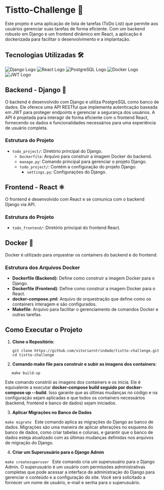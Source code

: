# Tistto-Challenge 🚀

Este projeto é uma aplicação de lista de tarefas (ToDo List) que permite aos usuários gerenciar suas tarefas 
de forma eficiente. Com um backend robusto em Django e um frontend dinâmico em React, a aplicação é dockerizada 
para facilitar o desenvolvimento e a implantação.



## Tecnologias Utilizadas 🛠️

 ![Django Logo](https://img.shields.io/badge/Django-092E20?style=flat&logo=django&logoColor=white)
![React Logo](https://img.shields.io/badge/React-61DAFB?style=flat&logo=react&logoColor=black)
 ![PostgreSQL Logo](https://img.shields.io/badge/PostgreSQL-336791?style=flat&logo=postgresql&logoColor=white)
![Docker Logo](https://img.shields.io/badge/Docker-2496ED?style=flat&logo=docker&logoColor=white)
![JWT Logo](https://img.shields.io/badge/JWT-000000?style=flat&logo=json-web-tokens&logoColor=white)


## Backend - Django 🐍

O backend é desenvolvido com Django e utiliza PostgreSQL como banco de dados. Ele oferece uma API RESTful 
que implementa autenticação baseada em JWT para proteger endpoints e gerenciar a segurança dos usuários. 
A API é projetada para interagir de forma eficiente com o frontend React, fornecendo os dados e 
funcionalidades necessários para uma experiência de usuário completa.


### Estrutura do Projeto

- `todo_project/`: Diretório principal do Django.
  - `Dockerfile`: Arquivo para construir a imagem Docker do backend.
  - `manage.py`: Comando principal para gerenciar o projeto Django.
  - `todo_project/`: Contém a configuração do projeto Django.
    - `settings.py`: Configurações do Django.


## Frontend - React ⚛️

O frontend é desenvolvido com React e se comunica com o backend Django via API.

### Estrutura do Projeto

- `todo_frontend/`: Diretório principal do frontend React.

## Docker 🐳

Docker é utilizado para orquestrar os containers do backend e do frontend.

### Estrutura dos Arquivos Docker

- **Dockerfile (Backend)**: Define como construir a imagem Docker para o Django.
- **Dockerfile (Frontend)**: Define como construir a imagem Docker para o React.
- **docker-compose.yml**: Arquivo de orquestração que define como os containers interagem e são configurados.
- **Makefile**: Arquivo para facilitar o gerenciamento de comandos Docker e outras tarefas.


## Como Executar o Projeto

1. **Clone o Repositório**:
   ```
   git clone https://github.com/vitoriarntrindade/tistto-challenge.git
   cd tistto-challenge
   
2. **Comando make file para construir e subir as imagens dos containers**:
 ```
    make build-up
```
   
    
Este comando constrói as imagens dos containers e os inicia. Ele é equivalente a executar **docker-compose 
build seguido por docker-compose up --build**. Isso garante que as últimas mudanças no código e na configuração 
sejam aplicadas e que todos os containers necessários (backend, frontend e banco de dados) sejam iniciados.

3. **Aplicar Migrações no Banco de Dados**

``make migrate
``
Este comando aplica as migrações do Django ao banco de dados. Migrações são uma maneira de aplicar
alterações no esquema do banco de dados, como criar tabelas e colunas, e garantir que o banco de dados 
esteja atualizado com as últimas mudanças definidas nos arquivos de migração do Django.

4. **Criar um Superusuário para o Django Admin**

``make createsuperuser
``
Este comando cria um superusuário para o Django Admin. O superusuário é um usuário com 
permissões administrativas completas que pode acessar a interface de administração do Django para 
gerenciar o conteúdo e a configuração do site. Você será solicitado a fornecer um nome de usuário,
e-mail e senha para o superusuário.